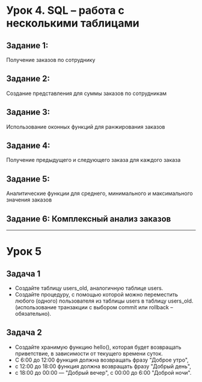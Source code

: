 # Урок 4. SQL – работа с несколькими таблицами

## Задание 1: 
Получение заказов по сотруднику

## Задание 2: 
Создание представления для суммы заказов по сотрудникам

## Задание 3: 
Использование оконных функций для ранжирования заказов

## Задание 4: 
Получение предыдущего и следующего заказа для каждого заказа


## Задание 5: 
Аналитические функции для среднего, минимального и максимального значения заказов

## Задание 6: Комплексный анализ заказов

-----
# Урок 5

## Задача 1
- Создайте таблицу users_old, аналогичную таблице users. 
- Создайте процедуру, с помощью которой можно переместить любого (одного) пользователя из таблицы users в таблицу users_old. (использование транзакции с выбором commit или rollback – обязательно).

## Задача 2
- Создайте хранимую функцию hello(), которая будет возвращать приветствие, в зависимости от текущего времени суток. 
- С 6:00 до 12:00 функция должна возвращать фразу "Доброе утро", 
- с 12:00 до 18:00  функция должна возвращать фразу "Добрый день",
- с 18:00 до 00:00 — "Добрый вечер", с 00:00 до 6:00 "Доброй ночи".
